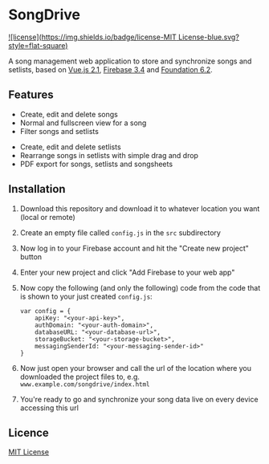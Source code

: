 # SongDrive
[![license](https://img.shields.io/badge/license-MIT License-blue.svg?style=flat-square)](./LICENSE) <!--[![release](https://img.shields.io/badge/release-v0.0.1-blue.svg?style=flat-square)]()-->

A song management web application to store and synchronize songs and setlists, based on [Vue.js 2.1](//vuejs.org/), [Firebase 3.4](//firebase.google.com/) and [Foundation 6.2](//foundation.zurb.com).

## Features
- Create, edit and delete songs
- Normal and fullscreen view for a song
- Filter songs and setlists
<!-- - Transpose song tuning-->
- Create, edit and delete setlists
- Rearrange songs in setlists with simple drag and drop
- PDF export for songs, setlists and songsheets

## Installation

1. Download this repository and download it to whatever location you want (local or remote)
2. Create an empty file called `config.js` in the `src` subdirectory
3. Now log in to your Firebase account and hit the "Create new project" button
4. Enter your new project and click "Add Firebase to your web app"
5. Now copy the following (and only the following) code from the code that is shown to your just created `config.js`:

    ```
    var config = {
        apiKey: "<your-api-key>",
        authDomain: "<your-auth-domain>",
        databaseURL: "<your-database-url>",
        storageBucket: "<your-storage-bucket>",
        messagingSenderId: "<your-messaging-sender-id>"
    }
    ```
    
6. Now just open your browser and call the url of the location where you downloaded the project files to, e.g. `www.example.com/songdrive/index.html`
7. You're ready to go and synchronize your song data live on every device accessing this url

## Licence
[MIT License](./LICENSE)
